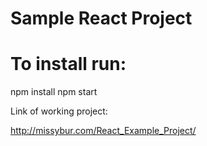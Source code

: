 # Sample React Project

# To install run:

npm install
npm start

Link of working project:

http://missybur.com/React_Example_Project/
